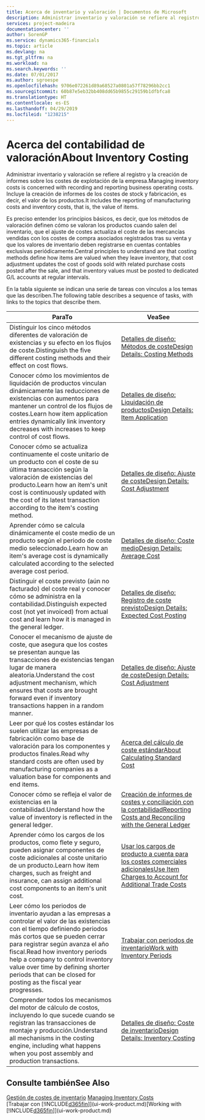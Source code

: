 ```yaml
---
title: Acerca de inventario y valoración | Documentos de Microsoft
description: Administrar inventario y valoración se refiere al registro y la creación de informes sobre los costes de explotación de la empresa. Incluye la creación de informes de los costes de stock y fabricación, es decir, el valor de los productos.
services: project-madeira
documentationcenter: ''
author: SorenGP
ms.service: dynamics365-financials
ms.topic: article
ms.devlang: na
ms.tgt_pltfrm: na
ms.workload: na
ms.search.keywords: ''
ms.date: 07/01/2017
ms.author: sgroespe
ms.openlocfilehash: 9706e072261d89a68527a0801a57f78296bb2cc1
ms.sourcegitcommit: 60b87e5eb32bb408dd65b9855c29159b1dfbfca8
ms.translationtype: HT
ms.contentlocale: es-ES
ms.lasthandoff: 04/29/2019
ms.locfileid: "1238215"
---
```

# <a name="about-inventory-costing"></a><span data-ttu-id="ca49a-104">Acerca del contabilidad de valoración</span><span class="sxs-lookup"><span data-stu-id="ca49a-104">About Inventory Costing</span></span>
<span data-ttu-id="ca49a-105">Administrar inventario y valoración se refiere al registro y la creación de informes sobre los costes de explotación de la empresa.</span><span class="sxs-lookup"><span data-stu-id="ca49a-105">Managing inventory costs is concerned with recording and reporting business operating costs.</span></span> <span data-ttu-id="ca49a-106">Incluye la creación de informes de los costes de stock y fabricación, es decir, el valor de los productos.</span><span class="sxs-lookup"><span data-stu-id="ca49a-106">It includes the reporting of manufacturing costs and inventory costs, that is, the value of items.</span></span>  

 <span data-ttu-id="ca49a-107">Es preciso entender los principios básicos, es decir, que los métodos de valoración definen cómo se valoran los productos cuando salen del inventario, que el ajuste de costes actualiza el coste de las mercancías vendidas con los costes de compra asociados registrados tras su venta y que los valores de inventario deben registrarse en cuentas contables exclusivas periódicamente.</span><span class="sxs-lookup"><span data-stu-id="ca49a-107">Central principles to understand are that costing methods define how items are valued when they leave inventory, that cost adjustment updates the cost of goods sold with related purchase costs posted after the sale, and that inventory values must be posted to dedicated G/L accounts at regular intervals.</span></span>  

 <span data-ttu-id="ca49a-108">En la tabla siguiente se indican una serie de tareas con vínculos a los temas que las describen.</span><span class="sxs-lookup"><span data-stu-id="ca49a-108">The following table describes a sequence of tasks, with links to the topics that describe them.</span></span>   

|<span data-ttu-id="ca49a-109">**Para**</span><span class="sxs-lookup"><span data-stu-id="ca49a-109">**To**</span></span>|<span data-ttu-id="ca49a-110">**Vea**</span><span class="sxs-lookup"><span data-stu-id="ca49a-110">**See**</span></span>|  
|------------|-------------|  
|<span data-ttu-id="ca49a-111">Distinguir los cinco métodos diferentes de valoración de existencias y su efecto en los flujos de coste.</span><span class="sxs-lookup"><span data-stu-id="ca49a-111">Distinguish the five different costing methods and their effect on cost flows.</span></span>|[<span data-ttu-id="ca49a-112">Detalles de diseño: Métodos de coste</span><span class="sxs-lookup"><span data-stu-id="ca49a-112">Design Details: Costing Methods</span></span>](design-details-costing-methods.md)|  
|<span data-ttu-id="ca49a-113">Conocer cómo los movimientos de liquidación de productos vinculan dinámicamente las reducciones de existencias con aumentos para mantener un control de los flujos de costes.</span><span class="sxs-lookup"><span data-stu-id="ca49a-113">Learn how item application entries dynamically link inventory decreases with increases to keep control of cost flows.</span></span>|[<span data-ttu-id="ca49a-114">Detalles de diseño: Liquidación de productos</span><span class="sxs-lookup"><span data-stu-id="ca49a-114">Design Details: Item Application</span></span>](design-details-item-application.md)|  
|<span data-ttu-id="ca49a-115">Conocer cómo se actualiza continuamente el coste unitario de un producto con el coste de su última transacción según la valoración de existencias del producto.</span><span class="sxs-lookup"><span data-stu-id="ca49a-115">Learn how an item's unit cost is continuously updated with the cost of its latest transaction according to the item's costing method.</span></span>|[<span data-ttu-id="ca49a-116">Detalles de diseño: Ajuste de coste</span><span class="sxs-lookup"><span data-stu-id="ca49a-116">Design Details: Cost Adjustment</span></span>](design-details-cost-adjustment.md)|  
|<span data-ttu-id="ca49a-117">Aprender cómo se calcula dinámicamente el coste medio de un producto según el periodo de coste medio seleccionado.</span><span class="sxs-lookup"><span data-stu-id="ca49a-117">Learn how an item's average cost is dynamically calculated according to the selected average cost period.</span></span>|[<span data-ttu-id="ca49a-118">Detalles de diseño: Coste medio</span><span class="sxs-lookup"><span data-stu-id="ca49a-118">Design Details: Average Cost</span></span>](design-details-average-cost.md)|  
|<span data-ttu-id="ca49a-119">Distinguir el coste previsto (aún no facturado) del coste real y conocer cómo se administra en la contabilidad.</span><span class="sxs-lookup"><span data-stu-id="ca49a-119">Distinguish expected cost (not yet invoiced) from actual cost and learn how it is managed in the general ledger.</span></span>|[<span data-ttu-id="ca49a-120">Detalles de diseño: Registro de coste previsto</span><span class="sxs-lookup"><span data-stu-id="ca49a-120">Design Details: Expected Cost Posting</span></span>](design-details-expected-cost-posting.md)|  
|<span data-ttu-id="ca49a-121">Conocer el mecanismo de ajuste de coste, que asegura que los costes se presentan aunque las transacciones de existencias tengan lugar de manera aleatoria.</span><span class="sxs-lookup"><span data-stu-id="ca49a-121">Understand the cost adjustment mechanism, which ensures that costs are brought forward even if inventory transactions happen in a random manner.</span></span>|[<span data-ttu-id="ca49a-122">Detalles de diseño: Ajuste de coste</span><span class="sxs-lookup"><span data-stu-id="ca49a-122">Design Details: Cost Adjustment</span></span>](design-details-cost-adjustment.md)|  
|<span data-ttu-id="ca49a-123">Leer por qué los costes estándar los suelen utilizar las empresas de fabricación como base de valoración para los componentes y productos finales.</span><span class="sxs-lookup"><span data-stu-id="ca49a-123">Read why standard costs are often used by manufacturing companies as a valuation base for components and end items.</span></span>|[<span data-ttu-id="ca49a-124">Acerca del cálculo de coste estándar</span><span class="sxs-lookup"><span data-stu-id="ca49a-124">About Calculating Standard Cost</span></span>](finance-about-calculating-standard-cost.md)|  
|<span data-ttu-id="ca49a-125">Conocer cómo se refleja el valor de existencias en la contabilidad.</span><span class="sxs-lookup"><span data-stu-id="ca49a-125">Understand how the value of inventory is reflected in the general ledger.</span></span>|[<span data-ttu-id="ca49a-126">Creación de informes de costes y conciliación con la contabilidad</span><span class="sxs-lookup"><span data-stu-id="ca49a-126">Reporting Costs and Reconciling with the General Ledger</span></span>](finance-report-costs-and-reconcile-with-the-general-ledger.md)|  
|<span data-ttu-id="ca49a-127">Aprender cómo los cargos de los productos, como flete y seguro, pueden asignar componentes de coste adicionales al coste unitario de un producto.</span><span class="sxs-lookup"><span data-stu-id="ca49a-127">Learn how item charges, such as freight and insurance, can assign additional cost components to an item's unit cost.</span></span>|[<span data-ttu-id="ca49a-128">Usar los cargos de producto a cuenta para los costes comerciales adicionales</span><span class="sxs-lookup"><span data-stu-id="ca49a-128">Use Item Charges to Account for Additional Trade Costs</span></span>](payables-how-assign-item-charges.md)|  
|<span data-ttu-id="ca49a-129">Leer cómo los periodos de inventario ayudan a las empresas a controlar el valor de las existencias con el tiempo definiendo periodos más cortos que se pueden cerrar para registrar según avanza el año fiscal.</span><span class="sxs-lookup"><span data-stu-id="ca49a-129">Read how inventory periods help a company to control inventory value over time by defining shorter periods that can be closed for posting as the fiscal year progresses.</span></span>|[<span data-ttu-id="ca49a-130">Trabajar con periodos de inventario</span><span class="sxs-lookup"><span data-stu-id="ca49a-130">Work with Inventory Periods</span></span>](finance-how-to-work-with-inventory-periods.md)|  
|<span data-ttu-id="ca49a-131">Comprender todos los mecanismos del motor de cálculo de costos, incluyendo lo que sucede cuando se registran las transacciones de montaje y producción.</span><span class="sxs-lookup"><span data-stu-id="ca49a-131">Understand all mechanisms in the costing engine, including what happens when you post assembly and production transactions.</span></span>|[<span data-ttu-id="ca49a-132">Detalles de diseño: Coste de inventario</span><span class="sxs-lookup"><span data-stu-id="ca49a-132">Design Details: Inventory Costing</span></span>](design-details-inventory-costing.md)|

## <a name="see-also"></a><span data-ttu-id="ca49a-133">Consulte también</span><span class="sxs-lookup"><span data-stu-id="ca49a-133">See Also</span></span>
<span data-ttu-id="ca49a-134">[Gestión de costes de inventario](finance-manage-inventory-costs.md)  </span><span class="sxs-lookup"><span data-stu-id="ca49a-134">[Managing Inventory Costs](finance-manage-inventory-costs.md)  </span></span>  
<span data-ttu-id="ca49a-135">[Trabajar con [!INCLUDE[d365fin](includes/d365fin_md.md)]](ui-work-product.md)</span><span class="sxs-lookup"><span data-stu-id="ca49a-135">[Working with [!INCLUDE[d365fin](includes/d365fin_md.md)]](ui-work-product.md)</span></span>

